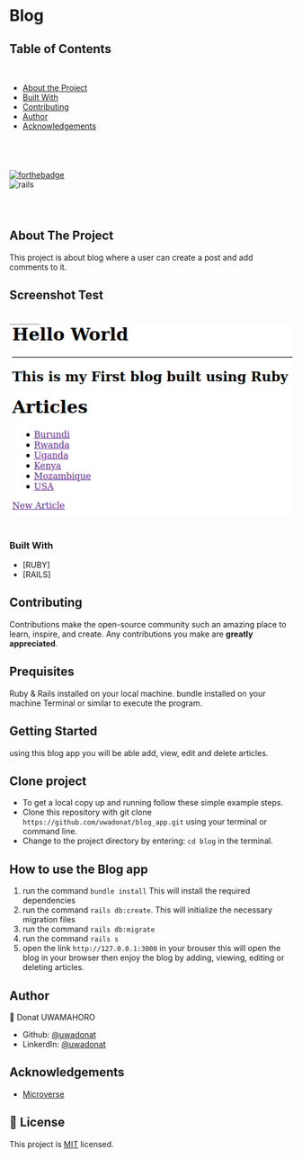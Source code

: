 # Blog

## Table of Contents
  <br />

* [About the Project](#about-the-project)
* [Built With](#built-with)
* [Contributing](#contributing)
* [Author](#author)
* [Acknowledgements](#acknowledgements) 

#
<br />

[![forthebadge](https://forthebadge.com/images/badges/made-with-ruby.svg)](https://forthebadge.com) </br>
![rails](https://img.shields.io/badge/Ruby_on_Rails-CC0000?style=for-the-badge&logo=ruby-on-rails&logoColor=white)

<br />

#


<!-- ABOUT THE PROJECT   -->
## About The Project

This project is about blog where a user can create a post and add comments to it. 

## Screenshot Test
#
<p align="center">
  <img height="auto" src="Screenshot.png">
</p>

#

### Built With

* [RUBY]
* [RAILS]

## Contributing

Contributions make the open-source community such an amazing place to learn, inspire, and create. Any contributions you make are **greatly appreciated**.

## Prequisites

Ruby & Rails installed on your local machine.
bundle installed on your machine
Terminal or similar to execute the program.


## Getting Started

using this blog app you will be able add, view, edit and delete articles.

## Clone project

- To get a local copy up and running follow these simple example steps.
- Clone this repository with git clone ```https://github.com/uwadonat/blog_app.git``` using your terminal or command line.
- Change to the project directory by entering: ```cd blog``` in the terminal.


## How to use the Blog app
1. run the command ```bundle install```   This will install the required dependencies
2. run the command ```rails db:create```. This will initialize the necessary migration files
3. run the command ```rails db:migrate``` 
4. run the command ```rails s```
5. open the link ```http://127.0.0.1:3000``` in your brouser this will open the blog in your browser then enjoy the blog by adding, viewing, editing or deleting articles.


## Author

👤 Donat UWAMAHORO

- Github: [@uwadonat](https://github.com/uwadonat)
- LinkerdIn: [@uwadonat](https://www.linkedin.com/in/uwadonat/)


<!-- ACKNOWLEDGEMENTS -->
## Acknowledgements

* [Microverse](https://www.microverse.org/)

## 📝 License

This project is [MIT](https://choosealicense.com/licenses/mit/) licensed.

